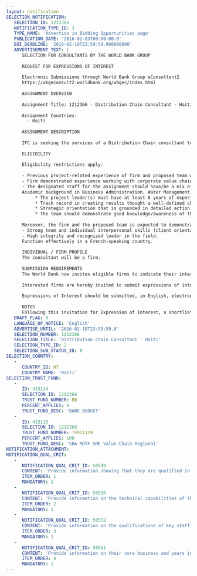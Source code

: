 ```yaml
---
layout: notification
SELECTION_NOTIFICATION: 
   SELECTION_ID: 1212366
   NOTIFICATION_TYPE_ID: 3
   TYPE_NAME: 'Advertise in Bidding Opportunities page'
   PUBLICATION_DATE: '2016-02-03T00:00:00.0'
   EOI_DEADLINE: '2016-02-10T23:59:59.900000000'
   ADVERTISEMENT_TEXT: |
      SELECTION FOR CONSULTANTS BY THE WORLD BANK GROUP
      
      REQUEST FOR EXPRESSIONS OF INTEREST
      
      Electronic Submissions through World Bank Group eConsultant2
      https://wbgeconsult2.worldbank.org/wbgec/index.html
      
      ASSIGNMENT OVERVIEW
      
      Assignment Title: 1212366 - Distribution Chain Consultant - Haiti
      
      Assignment Countries:
        - Haiti
      
      ASSIGNMENT DESCRIPTION
      
      IFC is seeking the services of a Distribution Chain consultant to conduct a Product Value Chain Analysis (VCA) for bottled water products to complement a team of IFC value chain and capacity building specialists. This VCA assignment is expected to complement and be integrated with other advisory components led by the IFC team. Please refer to the attached Terms of References for further background and information on the assignment.
      
      ELIGIBILITY
      
      Eligibility restrictions apply:
      
      - Previous project-related experience of firm and proposed team working with corporate value chains, with substantial experience in distribution chains. Experience with beverage distribution a plus. 
      - Firm demonstrated experience working with corporate value chains and micro-enterprises in difficult / fragile country environments. 
      - The designated staff for the assignment should have/be a mix of:
      Academic background in Business Administration, Water Management, Food Science, Production Engineering, Finance, or equivalent degree. Relevant work experience may substitute educational degree.
           * The project leader(s) must have at least 8 years of experience working with corporate value chains, with substantial experience in distribution chains (particularly Fast-Moving-Consumer-Products or FMCP). Ability to work with micro-enterprises is a must. Experience with beverage distribution a plus.
           * Track record in creating results thought a well-defined change management approach, including ability to combine strong analytical and process-oriented skills. 
           * Strategic orientation that is grounded in detailed action plans.
           * The team should demonstrate good knowledge/awareness of the Haitian market and its SMEs sector.
      
      Moreover, the firm and the proposed team is expected to demonstrate: 
      - Strong team and individual interpersonal skills (client orientation, facilitation skills, communication skills).
      - High integrity and recognized leader in the field.
      Function effectively in a French-speaking country. 
      
      INDIVIDUAL / FIRM PROFILE
      The consultant will be a firm. 
      
      SUBMISSION REQUIREMENTS
      The World Bank now invites eligible firms to indicate their interest in providing the services.  Interested firms must provide information indicating that they are qualified to perform the services (brochures, description of similar assignments, experience in similar conditions, availability of appropriate skills among staff, etc. for firms; CV and cover letter for individuals).  Please note that the total size of all attachments should be less than 5MB.  Consultants may associate to enhance their qualifications.
      
      Interested firms are hereby invited to submit expressions of interest.
      
      Expressions of Interest should be submitted, in English, electronically through World Bank Group eTendering (https://wbgeconsult2.worldbank.org/wbgec/index.html)
      
      NOTES
      Following this invitation for Expression of Interest, a shortlist of qualified firms will be formally invited to submit proposals.  Shortlisting and selection will be subject to the availability of funding.
   DRAFT_FLAG: 0
   LANGUAGE_OF_NOTICE: 'English'
   ADVERTISE_UNTIL: '2016-02-10T23:59:59.0'
   SELECTION_NUMBER: 1212366
   SELECTION_TITLE: 'Distribution Chain Consultant - Haiti'
   SELECTION_TYPE_ID: 2
   SELECTION_SUB_STATUS_ID: 8
SELECTION_COUNTRY: 
   - 
      COUNTRY_ID: HT
      COUNTRY_NAME: 'Haiti'
SELECTION_TRUST_FUND: 
   - 
      ID: 415114
      SELECTION_ID: 1212366
      TRUST_FUND_NUMBER: BB
      PERCENT_APPLIES: 0
      TRUST_FUND_DESC: 'BANK BUDGET'
   - 
      ID: 415115
      SELECTION_ID: 1212366
      TRUST_FUND_NUMBER: TF011119
      PERCENT_APPLIES: 100
      TRUST_FUND_DESC: 'SBA MDTF SME Value Chain Regional'
NOTIFICATION_ATTACHMENT: 
NOTIFICATION_QUAL_CRIT: 
   - 
      NOTIFICATION_QUAL_CRIT_ID: 50549
      CONTENT: 'Provide information showing that they are qualified in the field of the assignment.'
      ITEM_ORDER: 1
      MANDATORY: 1
   - 
      NOTIFICATION_QUAL_CRIT_ID: 50550
      CONTENT: 'Provide information on the technical capabilities of the firm.'
      ITEM_ORDER: 2
      MANDATORY: 1
   - 
      NOTIFICATION_QUAL_CRIT_ID: 50552
      CONTENT: 'Provide information on the qualifications of key staff.'
      ITEM_ORDER: 3
      MANDATORY: 1
   - 
      NOTIFICATION_QUAL_CRIT_ID: 50551
      CONTENT: 'Provide information on their core business and years in business.'
      ITEM_ORDER: 4
      MANDATORY: 1
---
```

